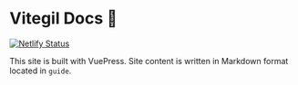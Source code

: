 # Vitegil Docs 📄 

[![Netlify Status](https://api.netlify.com/api/v1/badges/fae2bebd-bf63-4590-a444-0a20a041978c/deploy-status)](https://app.netlify.com/sites/vitegil-doc/deploys)

This site is built with VuePress. Site content is written in Markdown format located in `guide`.
